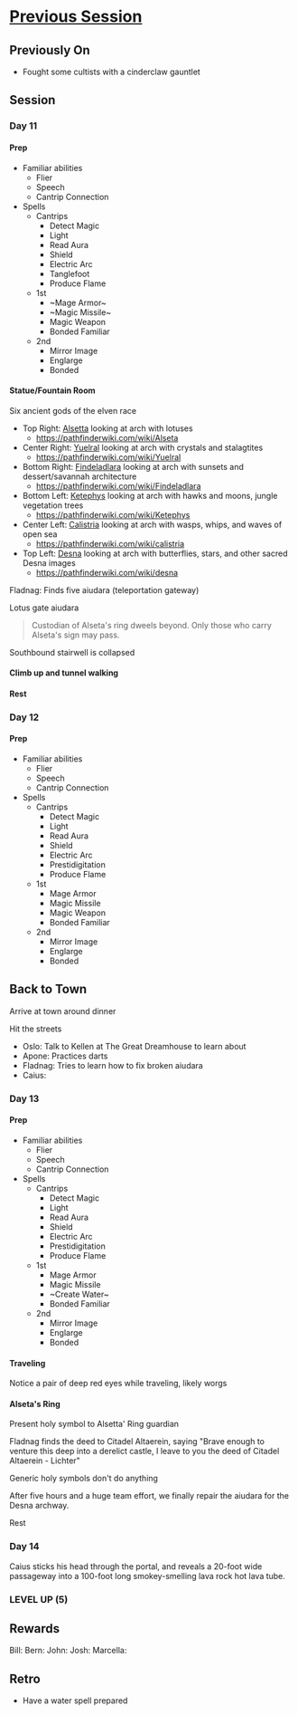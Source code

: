# [Previous Session](./2020-09-30.md)

## Previously On

- Fought some cultists with a cinderclaw gauntlet

## Session

### Day 11 

#### Prep

- Familiar abilities
  - Flier
  - Speech
  - Cantrip Connection
- Spells
  - Cantrips
    - Detect Magic
    - Light
    - Read Aura
    - Shield
    - Electric Arc
    - Tanglefoot
    - Produce Flame
  - 1st
    - ~Mage Armor~
    - ~Magic Missile~
    - Magic Weapon
    - Bonded Familiar
  - 2nd
    - Mirror Image
    - Englarge
    - Bonded

#### Statue/Fountain Room

Six ancient gods of the elven race
- Top Right: [Alsetta](https://2e.aonprd.com/Deities.aspx?ID=30) looking at arch with lotuses
  - https://pathfinderwiki.com/wiki/Alseta
- Center Right: [Yuelral](https://2e.aonprd.com/Deities.aspx?ID=111) looking at arch with crystals and stalagtites
  - https://pathfinderwiki.com/wiki/Yuelral
- Bottom Right: [Findeladlara](https://2e.aonprd.com/Deities.aspx?ID=109) looking at arch with sunsets and dessert/savannah architecture
  - https://pathfinderwiki.com/wiki/Findeladlara
- Bottom Left: [Ketephys](https://2e.aonprd.com/Deities.aspx?ID=110) looking at arch with hawks and moons, jungle vegetation trees
  - https://pathfinderwiki.com/wiki/Ketephys
- Center Left: [Calistria](https://2e.aonprd.com/Deities.aspx?ID=3) looking at arch with wasps, whips, and waves of open sea
  - https://pathfinderwiki.com/wiki/calistria
- Top Left: [Desna](https://2e.aonprd.com/Deities.aspx?ID=5) looking at arch with butterflies, stars, and other sacred Desna images
  - https://pathfinderwiki.com/wiki/desna

Fladnag: Finds five aiudara (teleportation gateway)

Lotus gate aiudara 

>Custodian of Alseta's ring dweels beyond. Only those who carry Alseta's sign may pass.

Southbound stairwell is collapsed

#### Climb up and tunnel walking

#### Rest

### Day 12

#### Prep

- Familiar abilities
  - Flier
  - Speech
  - Cantrip Connection
- Spells
  - Cantrips
    - Detect Magic
    - Light
    - Read Aura
    - Shield
    - Electric Arc
    - Prestidigitation
    - Produce Flame
  - 1st
    - Mage Armor
    - Magic Missile
    - Magic Weapon
    - Bonded Familiar
  - 2nd
    - Mirror Image
    - Englarge
    - Bonded
    
## Back to Town

Arrive at town around dinner

Hit the streets
- Oslo: Talk to Kellen at The Great Dreamhouse to learn about 
- Apone: Practices darts
- Fladnag: Tries to learn how to fix broken aiudara
- Caius: 

### Day 13

#### Prep

- Familiar abilities
  - Flier
  - Speech
  - Cantrip Connection
- Spells
  - Cantrips
    - Detect Magic
    - Light
    - Read Aura
    - Shield
    - Electric Arc
    - Prestidigitation
    - Produce Flame
  - 1st
    - Mage Armor
    - Magic Missile
    - ~Create Water~
    - Bonded Familiar
  - 2nd
    - Mirror Image
    - Englarge
    - Bonded

#### Traveling

Notice a pair of deep red eyes while traveling, likely worgs

#### Alseta's Ring

Present holy symbol to Alsetta' Ring guardian

Fladnag finds the deed to Citadel Altaerein, saying "Brave enough to venture this deep into a derelict castle, I leave to you the deed of Citadel Altaerein - Lichter"

Generic holy symbols don't do anything

After five hours and a huge team effort, we finally repair the aiudara for the Desna archway.

Rest

### Day 14

Caius sticks his head through the portal, and reveals a 20-foot wide passageway into a 100-foot long smokey-smelling lava rock hot lava tube. 

### LEVEL UP (5)


## Rewards

Bill: 
Bern: 
John: 
Josh: 
Marcella: 
  
## Retro

- Have a water spell prepared
